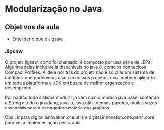 # Modularização no Java

## Objetivos da aula

- Entender o que é Jigsaw.

### Jigsaw

O projeto jigsaw, como foi chamado, é composto por uma série de JEPs. Algumas delas inclusive já disponíveis no java 8,
como os conhecidos Compact Profiles. A ideia por trás do projeto não é só criar um sistema de módulos, que poderemos
usar em nossos projetos, mas também aplica-lo em toda a plataforma e JDK em busca de melhor organização e desempenho.

Por padrão todo sistema modular já vem com o módulo java.base, contendo a String e todo o java.lang, java.io, java.util
e demais pacotes, muitas vezes essenciais para a esmagadora maioria dos projetos.

Obs.: ir para digital.innovation.one.utils e digital.innovation.one.part4.core para ver a implementação dessa aula.